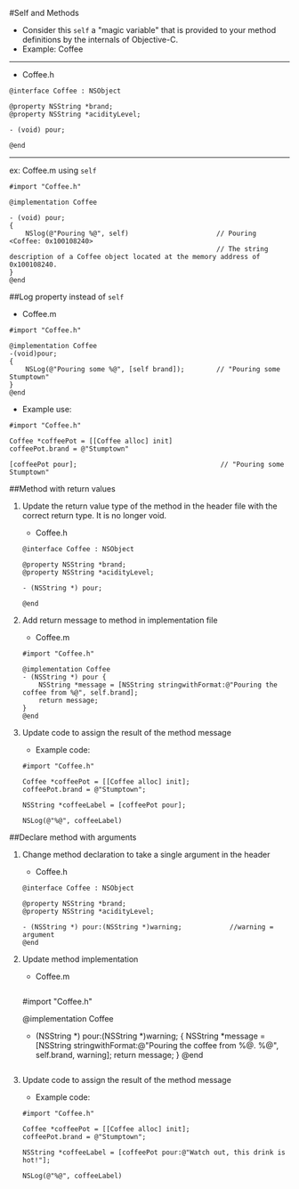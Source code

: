 #Self and Methods
+ Consider this ```self``` a "magic variable" that is provided to your method definitions by the internals of Objective-C.
+ Example: Coffee

--- 
+ Coffee.h

```
@interface Coffee : NSObject

@property NSString *brand;
@property NSString *acidityLevel;

- (void) pour;

@end
```
---

ex: Coffee.m using ```self```

```
#import "Coffee.h"

@implementation Coffee

- (void) pour;
{
    NSlog(@"Pouring %@", self)                      // Pouring <Coffee: 0x100108240>                       
                                                    // The string description of a Coffee object located at the memory address of 0x100108240.
}
@end
```

##Log property instead of ```self```

+ Coffee.m

```
#import "Coffee.h"

@implementation Coffee
-(void)pour;
{
    NSLog(@"Pouring some %@", [self brand]);        // "Pouring some Stumptown"
}
@end
```

+ Example use:

```
#import "Coffee.h"

Coffee *coffeePot = [[Coffee alloc] init]
coffeePot.brand = @"Stumptown"

[coffeePot pour];                                    // "Pouring some Stumptown"
```
##Method with return values
1. Update the return value type of the method in the header file with the correct return type. It is no longer void.

    + Coffee.h

    ```
    @interface Coffee : NSObject

    @property NSString *brand;
    @property NSString *acidityLevel;

    - (NSString *) pour;

    @end
    ```

2. Add return message to method in implementation file
    + Coffee.m
    
    ```
    #import "Coffee.h"

    @implementation Coffee
    - (NSString *) pour {
        NSString *message = [NSString stringwithFormat:@"Pouring the coffee from %@", self.brand];
        return message;
    }
    @end
    ```
3. Update code to assign the result of the method message 
    + Example code:

    ```
    #import "Coffee.h"
    
    Coffee *coffeePot = [[Coffee alloc] init];
    coffeePot.brand = @"Stumptown";
    
    NSString *coffeeLabel = [coffeePot pour];
    
    NSLog(@"%@", coffeeLabel)
    ```
##Declare method with arguments
1. Change method declaration to take a single argument in the header
    + Coffee.h
    
    ```
    @interface Coffee : NSObject

    @property NSString *brand;
    @property NSString *acidityLevel;

    - (NSString *) pour:(NSString *)warning;            //warning = argument
    @end
    ```
2.  Update method implementation
    + Coffee.m
    
      ```
    #import "Coffee.h"

    @implementation Coffee
    - (NSString *) pour:(NSString *)warning;
    {
        NSString *message = [NSString stringwithFormat:@"Pouring the coffee from %@. %@", self.brand, warning];
        return message;
    }
    @end
    ```

3. Update code to assign the result of the method message 
    + Example code:

    ```
    #import "Coffee.h"
    
    Coffee *coffeePot = [[Coffee alloc] init];
    coffeePot.brand = @"Stumptown";
    
    NSString *coffeeLabel = [coffeePot pour:@"Watch out, this drink is hot!"];
    
    NSLog(@"%@", coffeeLabel)
    ```
